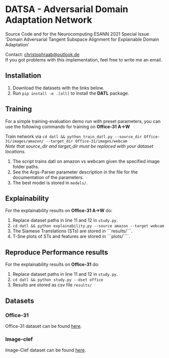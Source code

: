 # DATSA - Adversarial Domain Adaptation Network
Source Code and for the Neurocomputing ESANN 2021 Special Issue 'Domain Adversarial Tangent Subspace Alignment for Explainable Domain Adaptation'

Contact: christophraab@outlook.de <br>
If you got problems with this implementation, feel free to write me an email.

## Installation
1. Download the datasets with the links below.
2. Run ```pip install -e .[all]``` to install the **DATL** package.

## Training
For a simple training-evaluation demo run with preset parameters, you can use the following commands for training on **Office-31 A->W**<br>

Train network via
```cd datl && python train_datl.py --source_dir Office-31/images/amazon/ --target_dir Office-31/images/webcam ```<br>
*Note that source_dir and target_dir must be replaced with your dataset locations.*<br>
1. The script trains datl on amazon vs webcam given the specified image folder paths.
2. See the Args-Parser parameter description in the file for the documentation of the parameters.
3. The best model is stored in ```models/```.

## Explainability

For the explainability results on **Office-31 A->W** do: <br>  

1. Replace dataset paths in line 11 and 12 in ```study.py```. 
2. ```cd datl && python explainability.py --source amazon --target webcam```
3. The Siamese Translations (STs) are stored in ```results/´´´.
4. T-Sne plots of STs and features are stored in ```plots/``´´.

## Reproduce Performance results
For the explainability results on **Office-31** do: <br>  
1. Replace dataset paths in line 11 and 12 in ```study.py```. 
2. ```cd datl && python study.py --dset office```<br>
3. Results are stored as csv file ```results/```

## Datasets
### Office-31
Office-31 dataset can be found [here](https://drive.google.com/file/d/11nywfWdfdBi92Lr3y4ga2Cu4_-FpWKUC/view?usp=sharing).

### Image-clef
Image-Clef dataset can be found [here](https://drive.google.com/file/d/1lu1ouDoeucW8MgmaKVATwNt5JT7Uvk62/view?usp=sharing).
